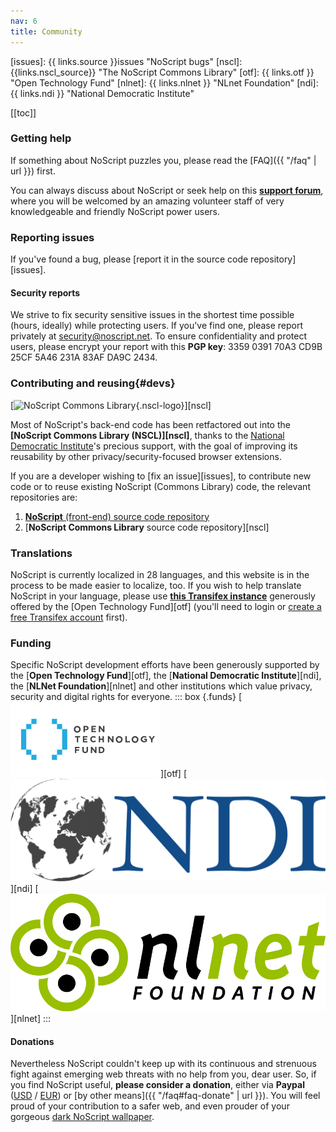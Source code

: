 ```yaml
---
nav: 6
title: Community
---
```


[issues]: {{ links.source }}issues "NoScript bugs"
[nscl]: {{links.nscl_source}} "The NoScript Commons Library"
[otf]: {{ links.otf }} "Open Technology Fund"
[nlnet]: {{ links.nlnet }} "NLnet Foundation"
[ndi]: {{ links.ndi }} "National Democratic Institute"

[[toc]]

### Getting help

If something about NoScript puzzles you, please read the [FAQ]({{ "/faq" | url }}) first.

You can always discuss about NoScript or seek help on this __[support forum](https://noscript.net/forum)__, where you will be welcomed by an amazing volunteer staff of very knowledgeable and friendly NoScript power users.

### Reporting issues

If you've found a bug, please [report it in the source code repository][issues].

#### Security reports

We strive to fix security sensitive issues in the shortest time possible (hours, ideally) while protecting users.
If you've find one, please report privately at [security@noscript.net](mailto:security@noscript.net).
To ensure confidentiality and protect users, please encrypt your report with this __PGP key__:
3359 0391 70A3 CD9B 25CF 5A46 231A 83AF DA9C 2434.

### __Contributing and reusing__{#devs}

[![NoScript Commons Library](https://raw.githubusercontent.com/hackademix/nscl/main/nscl-logo.png){.nscl-logo}][nscl]

Most of NoScript's back-end code has been retfactored out into the __[NoScript Commons Library (NSCL)][nscl]__, thanks to the [National Democratic Institute](https://www.ndi.org/)'s precious support, with the goal of improving its reusability by other privacy/security-focused browser extensions.

If you are a developer wishing to [fix an issue][issues], to contribute new code or to reuse existing NoScript (Commons Library) code, the relevant repositories are:

1. [__NoScript__ (front-end) source code repository]({{links.source}})
2. [__NoScript Commons Library__ source code repository][nscl]

### Translations

NoScript is currently localized in 28 languages, and this website is in the process to be made easier to localize, too.
If you wish to help translate NoScript in your language, please use [__this Transifex instance__](https://www.transifex.com/otf/noscript/) generously offered by the [Open Technology Fund][otf] (you'll need to login or [create a free Transifex account](https://www.transifex.com/signup/) first).

### Funding
Specific  NoScript development efforts have been generously supported by the [__Open Technology Fund__][otf], the [__National Democratic Institute__][ndi], the [__NLNet Foundation__][nlnet] and other institutions which value privacy, security and digital rights for everyone.
::: box {.funds}
[![Open Technology Fund logo](/img/otf-logo.svg)][otf]
[![National Democratic Institute logo](/img/ndi-logo.svg)][ndi]
[![NLnet logo](/img/nlnet-logo.svg)][nlnet]
:::

#### Donations
Nevertheless NoScript couldn't keep up with its continuous and strenuous fight against emerging web threats with no help from you, dear user. So, if you find NoScript useful, __please consider a donation__, either via __Paypal__ ([USD]({{links.donate}}?c=USD) / [EUR]({{links.donate}}?c=EUR)) or [by other means]({{ "/faq#faq-donate" | url }}).
You will feel proud of your contribution to a safer web, and even prouder of your gorgeous [dark NoScript wallpaper](/img/noscript-wallpaper-dark.png).
